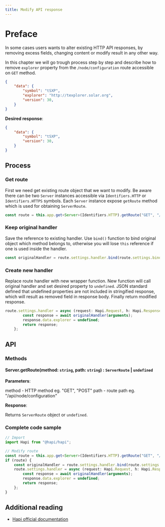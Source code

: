 ```yaml
---
title: Modify API response
---
```


# Preface

In some cases users wants to alter existing HTTP API responses, by removing excess fields, changing content or modify result in any other way.

In this chapter we will go trough process step by step and describe how to remove `explorer` property from the `/node/configuration` route accessible on `GET` method.

```json
{
    "data": {
        "symbol": "tSXP",
        "explorer": "http://texplorer.solar.org",
        "version": 30,
    }
}
```

**Desired response**:

```json
{
    "data": {
        "symbol": "tSXP",
        "version": 30,
    }
}
```

## Process

### Get route

First we need get existing route object that we want to modify. Be aware there can be two `Server` instances accessible via `Identifiers.HTTP` or `Identifiers.HTTPS` symbols. Each `Server` instance expose `getRoute` method which is used for obtaining `ServerRoute`.

```ts
const route = this.app.get<Server>(Identifiers.HTTP).getRoute("GET", "/api/node/configuration");
```

### Keep original handler

Save the reference to existing handler. Use `bind()` function to bind original object which method belongs to, otherwise you will lose `this` reference if one is used inside the handler.

```ts
const originalHandler = route.settings.handler.bind(route.settings.bind);
```

### Create new handler

Replace route handler with new wrapper function. New function will call original handler and set desired property to `undefined`. JSON standard defined that undefined properties are not included in stringified response, which will result as removed field in response body. Finally return modified response.

```ts
route.settings.handler = async (request: Hapi.Request, h: Hapi.ResponseToolkit) => {
        const response = await originalHandler(arguments);
        response.data.explorer = undefined;
        return response;
    };
```

## API

### Methods

#### Server.getRoute(method: `string`, path: `string`) : `ServerRoute` | `undefined`

**Parameters**:

method - HTTP method eg. "GET", "POST"
path -  route path eg. "/api/node/configuration"

**Response**:

Returns `ServerRoute` object or `undefined`.

### Complete code sample

```ts
// Import
import Hapi from "@hapi/hapi";

// Modify route
const route = this.app.get<Server>(Identifiers.HTTP).getRoute("GET", "/api/node/configuration");
if (route) {
    const originalHandler = route.settings.handler.bind(route.settings.bind);
    route.settings.handler = async (request: Hapi.Request, h: Hapi.ResponseToolkit) => {
        const response = await originalHandler(arguments);
        response.data.explorer = undefined;
        return response;
    };
}
```

## Additional reading

* [Hapi official documentation](https://hapi.dev/)
